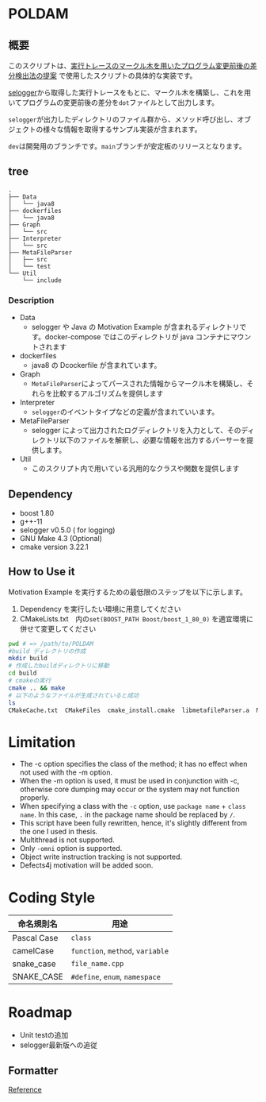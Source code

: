 # POLDAM

## 概要

このスクリプトは、[実行トレースのマークル木を用いたプログラム変更前後の差分検出法の提案](https://library.naist.jp/dspace/handle/10061/14739) で使用したスクリプトの具体的な実装です。

[selogger](https://github.com/takashi-ishio/selogger)から取得した実行トレースをもとに、マークル木を構築し、これを用いてプログラムの変更前後の差分を`dot`ファイルとして出力します。

`selogger`が出力したディレクトリのファイル群から、メソッド呼び出し、オブジェクトの様々な情報を取得するサンプル実装が含まれます。

`dev`は開発用のブランチです。`main`ブランチが安定板のリリースとなります。

## tree

```
.
├── Data
│   └── java8
├── dockerfiles
│   └── java8
├── Graph
│   └── src
├── Interpreter
│   └── src
├── MetaFileParser
│   ├── src
│   └── test
└── Util
    └── include
```

### Description

- Data
  - selogger や Java の Motivation Example が含まれるディレクトリです。docker-compose ではこのディレクトリが java コンテナにマウントされます
- dockerfiles
  - java8 の Dcockerfile が含まれています。
- Graph
  - `MetaFileParser`によってパースされた情報からマークル木を構築し、それらを比較するアルゴリズムを提供します
- Interpreter
  - `selogger`のイベントタイプなどの定義が含まれていいます。
- MetaFileParser
  - selogger によって出力されたログディレクトリを入力として、そのディレクトリ以下のファイルを解釈し、必要な情報を出力するパーサーを提供します。
- Util
  - このスクリプト内で用いている汎用的なクラスや関数を提供します

## Dependency

- boost 1.80
- g++-11
- selogger v0.5.0 ( for logging)
- GNU Make 4.3 (Optional)
- cmake version 3.22.1
## How to Use it

Motivation Example を実行するための最低限のステップを以下に示します。

1. Dependency を実行したい環境に用意してください
2. CMakeLists.txt　内の`set(BOOST_PATH Boost/boost_1_80_0)` を適宜環境に併せて変更してください
  
```bash
pwd # => /path/to/POLDAM
#build ディレクトリの作成
mkdir build
# 作成したbuildディレクトリに移動
cd build 
# cmakeの実行
cmake .. && make 
# 以下のようなファイルが生成されていると成功
ls 
CMakeCache.txt  CMakeFiles  cmake_install.cmake  libmetafileParser.a  Makefile  POLDAM
```

# Limitation
- The -c option specifies the class of the method; it has no effect when not used with the -m option.
- When the -m option is used, it must be used in conjunction with -c, otherwise core dumping may occur or the system may not function properly.
- When specifying a class with the `-c` option, use `package name` + `class name`. In this case, `.` in the package name should be replaced by `/`.
- This script have been fully rewritten, hence, it's slightly different from the one I used in thesis.
- Multithread is not supported.
- Only `-omni` option is supported.
- Object write instruction tracking is not supported.
- Defects4j motivation will be added soon.

# Coding Style

| 命名規則名  | 用途                             |
| ----------- | -------------------------------- |
| Pascal Case | `class`                          |
| camelCase   | `function`, `method`, `variable` |
| snake_case  | `file_name.cpp`                  |
| SNAKE_CASE  | `#define`, `enum`, `namespace`   |

# Roadmap
- Unit testの追加
- selogger最新版への追従

## Formatter

[Reference](https://qiita.com/shirakawa4756/items/55b509fb56cb1bb0c9a4)
